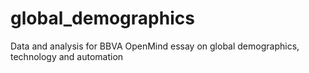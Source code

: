 # global_demographics
Data and analysis for BBVA OpenMind essay on global demographics, technology and automation
